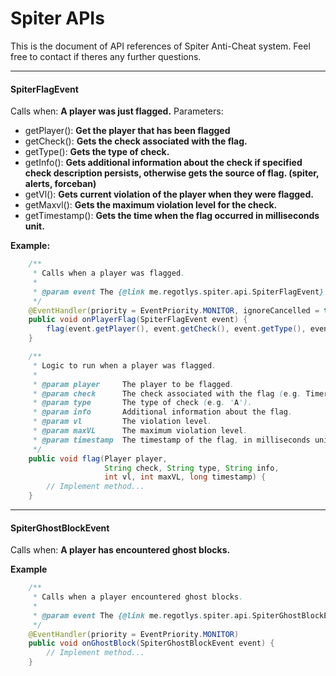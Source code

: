 # Spiter APIs

This is the document of API references of Spiter Anti-Cheat system.
Feel free to contact if theres any further questions.

------------

#### SpiterFlagEvent
Calls when: **A player was just flagged.**
Parameters:
- getPlayer(): **Get the player that has been flagged**
- getCheck(): **Gets the check associated with the flag.**
- getType(): **Gets the type of check.**
- getInfo(): **Gets additional information about the check if specified check description persists, otherwise gets the source of flag. (spiter, alerts, forceban)**
- getVl(): **Gets current violation of the player when they were flagged.**
- getMaxvl(): **Gets the maximum violation level for the check.**
- getTimestamp(): **Gets the time when the flag occurred in milliseconds unit.**

**Example:**

```java
    /**
     * Calls when a player was flagged.
     *
     * @param event The {@link me.regotlys.spiter.api.SpiterFlagEvent} to be processed.
     */
    @EventHandler(priority = EventPriority.MONITOR, ignoreCancelled = true)
    public void onPlayerFlag(SpiterFlagEvent event) {
        flag(event.getPlayer(), event.getCheck(), event.getType(), event.getInfo(), event.getVl(), event.getMaxvl(), event.getTimestamp());
    }

    /**
     * Logic to run when a player was flagged.
     *
     * @param player     The player to be flagged.
     * @param check      The check associated with the flag (e.g. Timer).
     * @param type       The type of check (e.g. 'A').
     * @param info       Additional information about the flag.
     * @param vl         The violation level.
     * @param maxVL      The maximum violation level.
     * @param timestamp  The timestamp of the flag, in milliseconds unit.
     */
    public void flag(Player player,
                     String check, String type, String info,
                     int vl, int maxVL, long timestamp) {
        // Implement method...
    }
```

------------

#### SpiterGhostBlockEvent
Calls when: **A player has encountered ghost blocks.**

**Example**

```java
    /**
     * Calls when a player encountered ghost blocks.
     *
     * @param event The {@link me.regotlys.spiter.api.SpiterGhostBlockEvent} to be processed.
     */
    @EventHandler(priority = EventPriority.MONITOR)
    public void onGhostBlock(SpiterGhostBlockEvent event) {
        // Implement method...
    }
```
